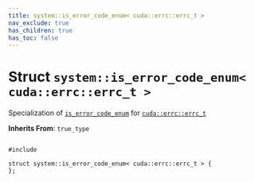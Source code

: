 ```yaml
---
title: system::is_error_code_enum< cuda::errc::errc_t >
nav_exclude: true
has_children: true
has_toc: false
---
```


# Struct `system::is_error_code_enum< cuda::errc::errc_t >`

Specialization of <code><a href="/thrust/api/classes/structsystem_1_1is__error__code__enum.html">is&#95;error&#95;code&#95;enum</a></code> for <code><a href="/thrust/api/namespaces/namespacesystem_1_1cuda_1_1errc.html#enum-errc_t">cuda::errc::errc&#95;t</a></code>

**Inherits From**:
`true_type`

<code class="doxybook">
<span>#include <thrust/system/cuda/error.h></span><br>
<span>struct system::is&#95;error&#95;code&#95;enum&lt; cuda::errc::errc&#95;t &gt; {</span>
<span>};</span>
</code>

